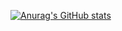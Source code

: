 <!-- ### Hi there 👋 -->
[![Anurag's GitHub stats](https://github-readme-stats.vercel.app/api?username=xytdream)](https://github.com/xytdream/github-readme-stats)

<!--
**xytdream/xytdream** is a ✨ _special_ ✨ repository because its `README.md` (this file) appears on your GitHub profile.

Here are some ideas to get you started:

- 🔭 I’m currently working on ...
- 🌱 I’m currently learning ...
- 👯 I’m looking to collaborate on ...
- 🤔 I’m looking for help with ...
- 💬 Ask me about ...
- 📫 How to reach me: ...
- 😄 Pronouns: ...
- ⚡ Fun fact: ...
-->
